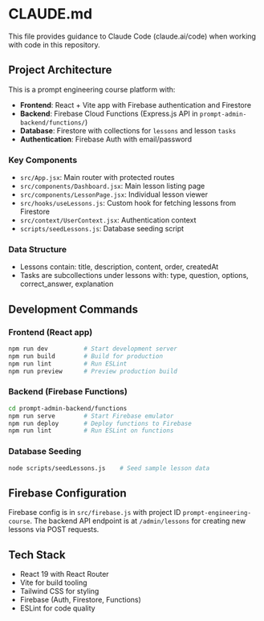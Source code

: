 # CLAUDE.md

This file provides guidance to Claude Code (claude.ai/code) when working with code in this repository.

## Project Architecture

This is a prompt engineering course platform with:
- **Frontend**: React + Vite app with Firebase authentication and Firestore
- **Backend**: Firebase Cloud Functions (Express.js API in `prompt-admin-backend/functions/`)
- **Database**: Firestore with collections for `lessons` and lesson `tasks`
- **Authentication**: Firebase Auth with email/password

### Key Components
- `src/App.jsx`: Main router with protected routes
- `src/components/Dashboard.jsx`: Main lesson listing page
- `src/components/LessonPage.jsx`: Individual lesson viewer
- `src/hooks/useLessons.js`: Custom hook for fetching lessons from Firestore
- `src/context/UserContext.jsx`: Authentication context
- `scripts/seedLessons.js`: Database seeding script

### Data Structure
- Lessons contain: title, description, content, order, createdAt
- Tasks are subcollections under lessons with: type, question, options, correct_answer, explanation

## Development Commands

### Frontend (React app)
```bash
npm run dev          # Start development server
npm run build        # Build for production
npm run lint         # Run ESLint
npm run preview      # Preview production build
```

### Backend (Firebase Functions)
```bash
cd prompt-admin-backend/functions
npm run serve        # Start Firebase emulator
npm run deploy       # Deploy functions to Firebase
npm run lint         # Run ESLint on functions
```

### Database Seeding
```bash
node scripts/seedLessons.js    # Seed sample lesson data
```

## Firebase Configuration

Firebase config is in `src/firebase.js` with project ID `prompt-engineering-course`. The backend API endpoint is at `/admin/lessons` for creating new lessons via POST requests.

## Tech Stack
- React 19 with React Router
- Vite for build tooling
- Tailwind CSS for styling
- Firebase (Auth, Firestore, Functions)
- ESLint for code quality
